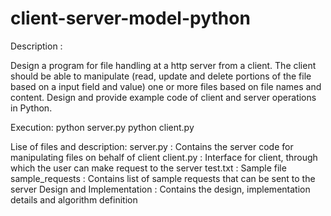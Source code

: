 # client-server-model-python

Description :

Design a program for file handling at a http server from a client.
The client should be able to manipulate (read, update and delete portions of the file based on a input field and value) one or more files based on file names and content.
Design and provide example code of client and server operations in Python.


Execution:
python server.py
python client.py

Lise of files and description:
server.py : Contains the server code for manipulating files on behalf of client
client.py : Interface for client, through which the user can make request to the server
test.txt : Sample file
sample_requests : Contains list of sample requests that can be sent to the server
Design and Implementation : Contains the design, implementation details and algorithm definition
